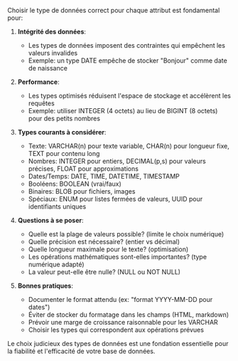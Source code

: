 
Choisir le type de données correct pour chaque attribut est fondamental pour:

1. **Intégrité des données**: 
   - Les types de données imposent des contraintes qui empêchent les valeurs invalides
   - Exemple: un type DATE empêche de stocker "Bonjour" comme date de naissance

2. **Performance**:
   - Les types optimisés réduisent l'espace de stockage et accélèrent les requêtes
   - Exemple: utiliser INTEGER (4 octets) au lieu de BIGINT (8 octets) pour des petits nombres

3. **Types courants à considérer**:
   - Texte: VARCHAR(n) pour texte variable, CHAR(n) pour longueur fixe, TEXT pour contenu long
   - Nombres: INTEGER pour entiers, DECIMAL(p,s) pour valeurs précises, FLOAT pour approximations
   - Dates/Temps: DATE, TIME, DATETIME, TIMESTAMP
   - Booléens: BOOLEAN (vrai/faux)
   - Binaires: BLOB pour fichiers, images
   - Spéciaux: ENUM pour listes fermées de valeurs, UUID pour identifiants uniques

4. **Questions à se poser**:
   - Quelle est la plage de valeurs possible? (limite le choix numérique)
   - Quelle précision est nécessaire? (entier vs décimal)
   - Quelle longueur maximale pour le texte? (optimisation)
   - Les opérations mathématiques sont-elles importantes? (type numérique adapté)
   - La valeur peut-elle être nulle? (NULL ou NOT NULL)

5. **Bonnes pratiques**:
   - Documenter le format attendu (ex: "format YYYY-MM-DD pour dates")
   - Éviter de stocker du formatage dans les champs (HTML, markdown)
   - Prévoir une marge de croissance raisonnable pour les VARCHAR
   - Choisir les types qui correspondent aux opérations prévues

Le choix judicieux des types de données est une fondation essentielle pour la fiabilité et l'efficacité de votre base de données.
